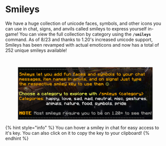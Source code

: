# Smileys

We have a huge collection of unicode faces, symbols, and other icons you can use in chat, signs, and anvils called smileys to express yourself in-game! You can view the full collection by category using the **`/smileys`** command.  As of 8/23 and thanks to 1.20's increased unicode support, Smileys has been revamped with actual emoticons and now has a total of 252 unique smileys available!

<figure><img src="../../.gitbook/assets/smileys1.png" alt=""><figcaption></figcaption></figure>

<figure><img src="../../.gitbook/assets/image (4) (1).png" alt=""><figcaption></figcaption></figure>

{% hint style="info" %}
You can hover a smiley in chat for easy access to it's key. You can also click on it to copy the key to your clipboard!
{% endhint %}

<figure><img src="../../.gitbook/assets/image (1) (1) (1).png" alt="" width="431"><figcaption></figcaption></figure>

